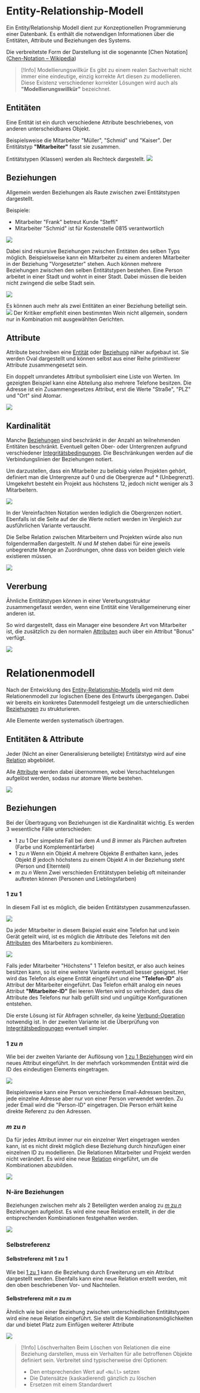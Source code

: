 # Entity-Relationship-Modell
Ein Entity/Relationship Modell dient zur Konzeptionellen Programmierung einer Datenbank.
Es enthält die notwendigen Informationen über die Entitäten, Attribute und Beziehungen des Systems.

Die verbreitetste Form der Darstellung ist die sogenannte [Chen Notation]([Chen-Notation – Wikipedia](https://de.wikipedia.org/wiki/Chen-Notation)) 

> [!Info] Modellierungswillkür
> Es gibt zu einem realen Sachverhalt nicht immer eine eindeutige, einzig korrekte Art diesen zu modellieren. Diese Existenz verschiedener korrekter Lösungen wird auch als **"Modellierungswillkür"** bezeichnet.

## Entitäten
Eine Entität ist ein durch verschiedene Attribute beschriebenes, von anderen unterscheidbares Objekt.

Beispielsweise die Mitarbeiter "Müller", "Schmid" und "Kaiser".
Der Entitätstyp **"Mitarbeiter"** fasst sie zusammen.

Entitätstypen (Klassen) werden als Rechteck dargestellt.
![](Entities.png)

## Beziehungen
Allgemein werden Beziehungen als Raute zwischen zwei Entitätstypen dargestellt.

Beispiele:
- Mitarbeiter "Frank" betreut Kunde "Steffi"
- Mitarbeiter "Schmid" ist für Kostenstelle 0815 verantwortlich

![](Beziehung.png)

Dabei sind rekursive Beziehungen zwischen Entitäten des selben Typs möglich. Beispielsweise kann ein Mitarbeiter zu einem anderen Mitarbeiter in der Beziehung "Vorgesetzter" stehen.
Auch können mehrere Beziehungen zwischen den selben Entitätstypen bestehen. Eine Person arbeitet in einer Stadt und wohnt in einer Stadt. Dabei müssen die beiden nicht zwingend die selbe Stadt sein.

![](DoubleRelation.png)

Es können auch mehr als zwei Entitäten an einer Beziehung beteiligt sein.
![](MultiRelation.png)
Der Kritiker empfiehlt einen bestimmten Wein nicht allgemein, sondern nur in Kombination mit ausgewählten Gerichten.

## Attribute
Attribute beschreiben eine [Entität](#Entitäten) oder [Beziehung](#Beziehungen) näher aufgebaut ist. Sie werden Oval dargestellt und können selbst aus einer Reihe primitiverer Attribute zusammengesetzt sein. 

Ein doppelt umrandetes Attribut symbolisiert eine Liste von Werten. Im gezeigten Beispiel kann eine Abteilung also mehrere Telefone besitzen. Die Adresse ist ein Zusammengesetzes Attribut, erst die Werte "Straße", "PLZ" und "Ort" sind Atomar.

![](Attribute.png)

## Kardinalität
Manche [Beziehungen](#Beziehungen) sind beschränkt in der Anzahl an teilnehmenden Entitäten beschränkt. Eventuell gelten Ober- oder Untergrenzen aufgrund verschiedener [Integritätsbedingungen](Relationen.md#Integrität). Die Beschränkungen werden auf die Verbindungslinien der Beziehungen notiert.

Um darzustellen, dass ein Mitarbeiter zu beliebig vielen Projekten gehört, definiert man die Untergrenze auf $0$ und die Obergrenze auf $*$ (Unbegrenzt).
Umgekehrt besteht ein Projekt aus höchstens $12$, jedoch nicht weniger als $3$ Mitarbeitern.

![](Kardinalitäten.png)

In der Vereinfachten Notation werden lediglich die Obergrenzen notiert. Ebenfalls ist die Seite auf der die Werte notiert werden im Vergleich zur ausführlichen Variante vertauscht.

Die Selbe Relation zwischen Mitarbeitern und Projekten würde also nun folgendermaßen dargestellt. $N$ und $M$ stehen dabei für eine jeweils unbegrenzte Menge an Zuordnungen, ohne dass von beiden gleich viele existieren müssen.

![](Kardinalitäten2.png)

## Vererbung
Ähnliche Entitätstypen können in einer Vererbungsstruktur zusammengefasst werden, wenn eine Entität eine Verallgemeinerung einer anderen ist.

So wird dargestellt, dass ein Manager eine besondere Art von Mitarbeiter ist, die zusätzlich zu den normalen [Attributen](#Attribute) auch über ein Attribut "Bonus" verfügt.

![](Inheritance.png)

# Relationenmodell
Nach der Entwicklung des [Entity-Relationship-Modells](#Entity-Relationship-Modell) wird mit dem Relationenmodell zur logischen Ebene des Entwurfs übergegangen. Dabei wir bereits ein konkretes Datenmodell festgelegt um die unterschiedlichen [Beziehungen](#Beziehungen) zu strukturieren.

Alle Elemente werden systematisch übertragen.

## Entitäten & Attribute
Jeder (Nicht an einer Generalisierung beteiligte) Entitätstyp wird auf eine [Relation](Relationen.md#Relation) abgebildet.

Alle [Attribute](#Attribute) werden dabei übernommen, wobei Verschachtelungen aufgelöst werden, sodass nur atomare Werte bestehen.

![](EntityToRelation.png)

## Beziehungen
Bei der Übertragung von Beziehungen ist die Kardinalität wichtig. Es werden 3 wesentliche Fälle unterschieden:
- 1 zu 1
  Der simpelste Fall bei dem $A$ und $B$ immer als Pärchen auftreten
  (Farbe und Komplementärfarbe)
- 1 zu $n$
  Wenn ein Objekt $A$ mehrere Objekte $B$ enthalten kann, jedes Objekt $B$ jedoch höchstens zu einem Objekt $A$ in der Beziehung steht
  (Person und Elternteil)
- $m$ zu $n$
  Wenn Zwei verschieden Entitätstypen beliebig oft miteinander auftreten können
  (Personen und Lieblingsfarben)

### 1 zu 1
In diesem Fall ist es möglich, die beiden Entitätstypen zusammenzufassen.

![](1To1PhoneNumber.png)

Da jeder Mitarbeiter in diesem Beispiel exakt eine Telefon hat und kein Gerät geteilt wird, ist es möglich die Attribute des Telefons mit den [Attributen](#Attribute) des Mitarbeiters zu kombinieren.

![](1To1Result.png)

Falls jeder Mitarbeiter "Höchstens" 1 Telefon besitzt, er also auch keines besitzen kann, so ist eine weitere Variante eventuell besser geeignet.
Hier wird das Telefon als eigene Entität eingeführt und eine **"Telefon-ID"** als Attribut der Mitarbeiter eingeführt.
Das Telefon erhält analog ein neues Attribut **"Mitarbeiter-ID"**
Bei leeren Werten wird so verhindert, dass die Attribute des Telefons nur halb gefüllt sind und ungültige Konfigurationen entstehen.

Die erste Lösung ist für Abfragen schneller, da keine [Verbund-Operation](Relationenalgebra.md#Verbund%20(Join)) notwendig ist.
In der zweiten Variante ist die Überprüfung von [Integritätsbedingungen](Relationen.md#Integrität) eventuell simpler.

### 1 zu $n$
Wie bei der zweiten Variante der Auflösung von [1 zu 1 Beziehungen](#1%20zu%201) wird ein neues Attribut eingeführt. In der mehrfach vorkommenden Entität wird die ID des eindeutigen Elements eingetragen.

![](1ToNRelation.png)

Beispielsweise kann eine Person verschiedene Email-Adressen besitzen, jede einzelne Adresse aber nur von einer Person verwendet werden.
Zu jeder Email wird die "Person-ID" eingetragen. Die Person erhält keine direkte Referenz zu den Adressen.

### $m$ zu $n$
Da für jedes Attribut immer nur ein einzelner Wert eingetragen werden kann, ist es nicht direkt möglich diese Beziehung durch hinzufügen einer einzelnen ID zu modellieren.
Die Relationen Mitarbeiter und Projekt werden nicht verändert.
Es wird eine neue [Relation](Relationen.md#Relation) eingeführt, um die Kombinationen abzubilden.  

![](nToM.png)

### N-äre Beziehungen
Beziehungen zwischen mehr als 2 Beteiligten werden analog zu [$m$ zu $n$](#$m$%20zu%20$n$) Beziehungen aufgelöst.
Es wird eine neue Relation erstellt, in der die entsprechenden Kombinationen festgehalten werden.

![](multiRelationTransformation.png)

### Selbstreferenz
#### Selbstreferenz mit 1 zu 1
Wie bei [1 zu 1](#1%20zu%201) kann die Beziehung durch Erweiterung um ein Attribut dargestellt werden. Ebenfalls kann eine neue Relation erstellt werden, mit den oben beschriebenen Vor- und Nachteilen.

#### Selbstreferenz mit $n$ zu $m$
Ähnlich wie bei einer Beziehung zwischen unterschiedlichen Entitätstypen wird eine neue Relation eingeführt. Sie stellt die Kombinationsmöglichkeiten dar und bietet Platz zum Einfügen weiterer Attribute

![](SelfReferenceNToM.png)



> [!Info] Löschverhalten
> Beim Löschen von Relationen die eine Beziehung darstellen, muss ein Verhalten für alle betroffenen Objekte definiert sein. Verbreitet sind typischerweise drei Optionen:
> - Den entsprechenden Wert auf `<Null>` setzen
> - Die Datensätze (kaskadierend) gänzlich zu löschen
> - Ersetzen mit einem Standardwert
